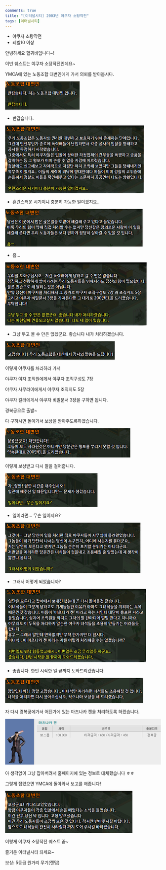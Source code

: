 ```yaml
---
comments: true
title: "[이터널시티] 2003년 야쿠자 소탕작전"
tags: [이터널시티]
---
```


- 야쿠자 소탕작전
 - 레벨10 이상

안녕하세요 혈귀비입니다~!

이번 퀘스트는 야쿠자 소탕작전인데요~

YMCA에 있는 노동조합 대변인에게 가서 의뢰를 받아봅시다.

![eternalcity](/assets/image/eternalcity/2003/029.PNG)

- 반갑습니다.

![eternalcity](/assets/image/eternalcity/2003/030.PNG)

- 혼란스러운 시기이니 충분히 가능한 일이겠지요..

![eternalcity](/assets/image/eternalcity/2003/031.PNG)

- 흠...

![eternalcity](/assets/image/eternalcity/2003/032.PNG)

- 그냥 두고 볼 수 만은 없겠군요. 좋습니다 내가 처리하겠습니다.

![eternalcity](/assets/image/eternalcity/2003/033.PNG)

이렇게 야쿠자를 처리하러 가서

야쿠자 여자 조직원에게서 야쿠자 조직구성도 7장

야쿠자 사무라이에게서 야쿠자 조직지도 5장

야쿠자 킬러에게서 야쿠자 비밀문서 3장을 구하면 됩니다.

경복궁으로 출발~

다 구하시면 돌아가서 보상을 받아주도록하겠습니다.

![eternalcity](/assets/image/eternalcity/2003/034.PNG)

이렇게 보상받고 다시 말을 걸어줍니다.

![eternalcity](/assets/image/eternalcity/2003/035.PNG)

- 일이라면... 무슨 일이지요?

![eternalcity](/assets/image/eternalcity/2003/036.PNG)

- 그래서 어떻게 되었습니까?

![eternalcity](/assets/image/eternalcity/2003/037.PNG)

- 좋습니다. 한번 시작한 일 끝까지 도와드리겠습니다.

![eternalcity](/assets/image/eternalcity/2003/038.PNG)

자 다시 경복궁에가서 어딘가에 있는 마츠나카 켄을 처리하도록 하겠습니다.

![eternalcity](/assets/image/eternalcity/2003/039.PNG)

아 생각없이 그냥 잡아버려서 홈페이지에 있는 정보로 대체했습니다 ㅎㅎ

그렇게 잡았으면 YMCA에 돌아와서 보고를 해줍니다!

![eternalcity](/assets/image/eternalcity/2003/040.PNG)

이렇게 야쿠자 소탕작전 퀘스트 끝~

즐거운 이터널시티 되세요~

보상: 5등급 원거리 무기(랜덤)